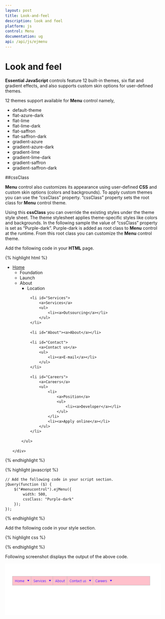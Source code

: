 ```yaml
---
layout: post
title: Look-and-feel
description: look and feel
platform: js
control: Menu
documentation: ug
api: /api/js/ejmenu
---
```


# Look and feel

**Essential JavaScript** controls feature 12 built-in themes, six flat and gradient effects, and also supports custom skin options for user-defined themes.

12 themes support available for **Menu** control namely,

* default-theme
* flat-azure-dark
* flat-lime
* flat-lime-dark
* flat-saffron
* flat-saffron-dark
* gradient-azure
* gradient-azure-dark
* gradient-lime
* gradient-lime-dark
* gradient-saffron
* gradient-saffron-dark

##cssClass

**Menu** control also customizes its appearance using user-defined **CSS** and custom skin options (colors and backgrounds). To apply custom themes you can use the “cssClass” property. “cssClass” property sets the root class for **Menu** control theme.

Using this **cssClass** you can override the existing styles under the theme style sheet. The theme stylesheet applies theme-specific styles like colors and backgrounds. In the following sample the value of “cssClass” property is set as “Purple-dark”. Purple-dark is added as root class to **Menu** control at the runtime. From this root class you can customize the **Menu** control theme.

Add the following code in your **HTML** page.

{% highlight html %}


<div>
    <div>
        <ul id="menucontrol">
            <li id="home">
                <a href="#">Home</a>
                <ul>
                    <li><a>Foundation</a></li>
                    <li><a>Launch</a></li>
                    <li>
                        <a>About</a>
                        <ul>
                            <li><a>Location</a></li>
                        </ul>
                    </li>
                </ul>
            </li>

            <li id="Services">
                <a>Services</a>
                <ul>
                    <li><a>Outsourcing</a></li>
                </ul>
            </li>

            <li id="About"><a>About</a></li>

            <li id="Contact">
                <a>Contact us</a>
                <ul>
                    <li><a>E-mail</a></li>
                </ul>
            </li>

            <li id="Careers">
                <a>Careers</a>
                <ul>
                    <li>
                        <a>Position</a>
                        <ul>
                            <li><a>Developer</a></li>
                        </ul>
                    </li>
                    <li><a>Apply online</a></li>
                </ul>
            </li>

        </ul>

    </div>

</div>

{% endhighlight %}

{% highlight javascript %}


    // Add the following code in your script section.
    jQuery(function ($) {
        $("#menucontrol").ejMenu({
            width: 500,
            cssClass: "Purple-dark"
        });
    });


{% endhighlight %}

Add the following code in your style section.

{% highlight css %}


<style type="text/css" class="cssStyles">
    .Purple-dark .e-menu,.e-menu.e-horizontal .e-list > ul {     
          
       background: pink;              
     
     }        
    
    .Purple-dark .e-menu.e-horizontal .e-list > a {    
    
      color: blue;      
      
     }
</style>


{% endhighlight %}



Following screenshot displays the output of the above code.

![](/js/Menu/Look-and-feel_images/Look-and-feel_img1.png) 

